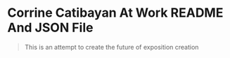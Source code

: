 # Corrine Catibayan At Work README And JSON File

>This is an attempt to create the future of exposition creation
